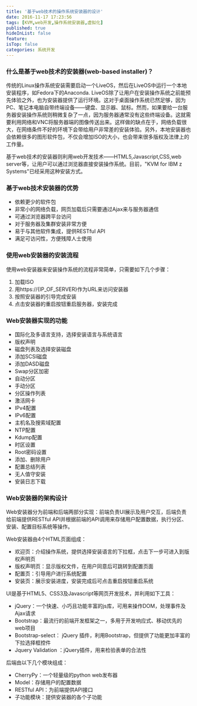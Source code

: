 ```yaml
---
title: '基于web技术的操作系统安装器的设计'
date: 2016-11-17 17:23:56
tags: [KVM,web开发,操作系统安装器,虚拟化]
published: true
hideInList: false
feature: 
isTop: false
categories: 系统开发
---
```


### 什么是基于web技术的安装器(web-based installer)？

传统的Linux操作系统安装需要启动一个LiveOS，然后在LiveOS中运行一个本地安装程序，如Fedora下的Anaconda. LiveOS除了让用户在安装操作系统之前能预先体验之外，也为安装器提供了运行环境。这对于桌面操作系统已然足够，因为PC、笔记本电脑自带终端设备——键盘、显示器、鼠标。然而，如果要给一台服务器安装操作系统则稍微复杂了一点，因为服务器通常没有这些终端设备。这就需要利用网络和VNC将服务器端的图像传送出来。这样做的缺点在于，网络负载很大，在网络条件不好的环境下会带给用户非常差的安装体验。另外，本地安装器也会依赖很多的图形软件包，不仅会增加ISO的大小，也会带来很多版权及法律上的工作量。

基于web技术的安装器则利用web开发技术——HTML5,Javascript,CSS,web server等，让用户可以通过浏览器直接安装操作系统。目前，"KVM for IBM z Systems"已经采用这种安装方式。

### 基于web技术安装器的优势

*   依赖更少的软件包
*   非常小的网络负载，网页加载后只需要通过Ajax来与服务器通信
*   可通过浏览器跨平台访问
*   对于服务器及集群安装非常方便
*   易于与其他软件集成，提供RESTful API
*   满足可访问性，方便残障人士使用

### 使用web安装器的安装流程

使用web安装器来安装操作系统的流程非常简单，只需要如下几个步骤：

1.  加载ISO
2.  用https://{IP_OF_SERVER}作为URL来访问安装器
3.  按照安装器的引导完成安装
4.  点击安装器的重启按钮重启服务器，安装完成

### Web安装器实现的功能

*   国际化及多语言支持，选择安装语言与系统语言
*   版权声明
*   磁盘列表及选择安装磁盘
*   添加SCSI磁盘
*   添加DASD磁盘
*   Swap分区加密
*   自动分区
*   手动分区
*   分区操作列表
*   激活网卡
*   IPv4配置
*   IPv6配置
*   主机名及搜索域配置
*   NTP配置
*   Kdump配置
*   时区设置
*   Root密码设置
*   添加、删除用户
*   配置总结列表
*   无人值守安装
*   安装日志下载

### **Web安装器的架构设计**

Web安装器分为前端和后端两部分实现：前端负责UI展示及用户交互，后端负责给前端提供RESTful API并根据前端的API调用来存储用户配置数据，执行分区、安装、配置目标系统等操作。

Web安装器由4个HTML页面组成：

*   欢迎页：介绍操作系统，提供选择安装语言的下拉框，点击下一步可进入到版权声明页
*   版权声明页：显示版权文件，在用户同意后可跳转到配置页面
*   配置页：引导用户进行系统配置
*   安装页：展示安装进度，安装完成后可点击重启按钮重启系统

UI是基于HTML5、CSS3及Javascript等网页开发技术，并利用如下工具：

*   jQuery：一个快速、小巧且功能丰富的js库，可用来操作DOM，处理事件及Ajax请求
*   Bootstrap：最流行的前端开发框架之一，多用于开发响应式、移动优先的web项目
*   Bootstrap-select： jQuery 插件，利用Bootstrap，但提供了功能更加丰富的下拉选择框控件
*   Jquery Validation ：jQuery插件，用来检验表单的合法性

后端由以下几个模块组成：

*   CherryPy：一个轻量级的python web发布器
*   Model：存储用户的配置数据
*   RESTful API：为前端提供API接口
*   子功能模块：提供安装器的各个子功能